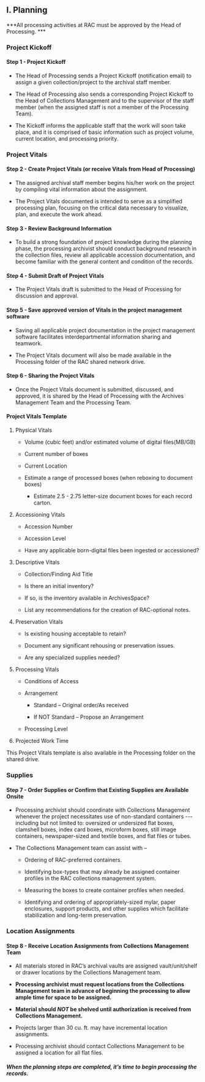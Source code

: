 ## I. Planning

***All processing activities at RAC must be approved by the Head of Processing. ***

### Project Kickoff
#### Step 1 - Project Kickoff

-   The Head of Processing sends a Project Kickoff (notification email) to assign a given collection/project to the archival staff member.

-   The Head of Processing also sends a corresponding Project Kickoff to the Head of Collections Management and to the supervisor of the staff member (when the assigned staff is not a member of the Processing Team).

-   The Kickoff informs the applicable staff that the work will soon take place, and it is comprised of basic information such as project volume, current location, and processing priority.

### Project Vitals

#### Step 2 - Create Project Vitals (or receive Vitals from Head of Processing)

-   The assigned archival staff member begins his/her work on the project by compiling vital information about the assignment.

-   The Project Vitals documented is intended to serve as a simplified processing plan, focusing on the critical data necessary to visualize, plan, and execute the work ahead.

#### Step 3 - Review Background Information

-   To build a strong foundation of project knowledge during the planning phase, the processing archivist should conduct background research in the collection files, review all applicable accession documentation, and become familiar with the general content and condition of the records.

#### Step 4 - Submit Draft of Project Vitals

-   The Project Vitals draft is submitted to the Head of Processing for discussion and approval.

#### Step 5 - Save approved version of Vitals in the project management software

-   Saving all applicable project documentation in the project management software facilitates interdepartmental information sharing and teamwork.

-   The Project Vitals document will also be made available in the Processing folder of the RAC shared network drive.

#### Step 6 - Sharing the Project Vitals

-   Once the Project Vitals document is submitted, discussed, and approved, it is shared by the Head of Processing with the Archives Management Team and the Processing Team.

#### Project Vitals Template

1.  Physical Vitals

    -   Volume (cubic feet) and/or estimated volume of digital files(MB/GB)

    -   Current number of boxes

    -   Current Location

    -   Estimate a range of processed boxes (when reboxing to document boxes)

        -   Estimate 2.5 - 2.75 letter-size document boxes for each record carton.

2.  Accessioning Vitals

    -   Accession Number

    -   Accession Level

    -   Have any applicable born-digital files been ingested or accessioned?

3.  Descriptive Vitals

    -   Collection/Finding Aid Title

    -   Is there an initial inventory?

    -   If so, is the inventory available in ArchivesSpace?

    -   List any recommendations for the creation of RAC-optional notes.

4.  Preservation Vitals

    -   Is existing housing acceptable to retain?

    -   Document any significant rehousing or preservation issues.

    -   Are any specialized supplies needed?

5.  Processing Vitals

    -   Conditions of Access

    -   Arrangement

        -   Standard – Original order/As received

        -   If NOT Standard – Propose an Arrangement

    -   Processing Level

6.  Projected Work Time

This Project Vitals template is also available in the Processing folder on the shared drive.

### Supplies

#### Step 7 - Order Supplies or Confirm that Existing Supplies are Available Onsite

-   Processing archivist should coordinate with Collections Management whenever the project necessitates use of non-standard containers --- including but not limited to: oversized or undersized flat boxes, clamshell boxes, index card boxes, microform boxes, still image containers, newspaper-sized and textile boxes, and flat files or tubes.

-   The Collections Management team can assist with –

    -   Ordering of RAC-preferred containers.

    -   Identifying box-types that may already be assigned container profiles in the RAC collections management system.

    -   Measuring the boxes to create container profiles when needed.

    -   Identifying and ordering of appropriately-sized mylar, paper enclosures, support products, and other supplies which facilitate stabilization and long-term preservation.

### Location Assignments

#### Step 8 - Receive Location Assignments from Collections Management Team

-   All materials stored in RAC’s archival vaults are assigned vault/unit/shelf or drawer locations by the Collections Management team.

-   **Processing archivist must request locations from the Collections Management team in advance of beginning the processing to allow ample time for space to be assigned.**

-   **Material should *NOT* be shelved until authorization is received from Collections Management.**

-   Projects larger than 30 cu. ft. may have incremental location assignments.

-   Processing archivist should contact Collections Management to be assigned a location for all flat files.

##### _When the planning steps are completed, it’s time to begin processing the records._

